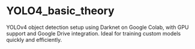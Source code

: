 # YOLO4_basic_theory
YOLOv4 object detection setup using Darknet on Google Colab, with GPU support and Google Drive integration. Ideal for training custom models quickly and efficiently.
